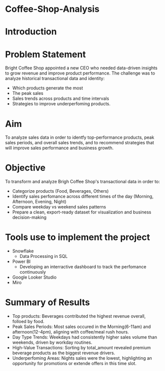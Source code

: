 # Coffee-Shop-Analysis
# Introduction
# Problem Statement
Bright Coffee Shop appointed a new CEO who needed data-driven insights to grow revenue and improve product performance. The 
challenge was to analyze historical transactional data and identity:

- Which products generate the most
- The peak sales
- Sales trends across products and time intervals
- Strategies to improve underperfoming products.

# Aim

To analyze sales data in order to identfy top-performance products, peak sales periods, and overall sales trends, and to
recommend strategies that will improve sales performance and business growth.

# Objective
To transform and analyze Brigh Coffee Shop's transactional data in order to:
- Categorize products (Food, Beverages, Others)
- Identify sales perfomance across different times of the day (Morning, Afternoon, Evening, Night)
- Compare weekday vs weekend sales patterns
- Prepare a clean, export-ready dataset for visualization and business decision-making

# Tools use to implement the project

- Snowflake
    - Data Processing in SQL
- Power BI
    - Developing an interractive dashboard to track the perfomance continuously
- Google Looker Studio
- Miro

# Summary of Results

- Top products: Beverages contributed the highest revenue overall, folloed by food.
- Peak Sales Periods: Most sales occured in the Morning(6-11am) and afternoon(12-4pm), aligning with coffee/meal rush hours.
- Day Type Trends: Weekdays had consistently higher sales volume than weekends, driven by workday routines.
- High-Value Transactions: Sorting by total_amount revealed premium beverage products as the biggest revenue drivers.
- Underperfoming Areas: Nights sales were the lowest, highlighting an opportunity for promotions or extende offers in this time slot.
